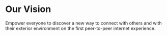 # Our Vision

Empower everyone to discover a new way to connect with others and with their exterior environment on the first peer-to-peer internet experience.